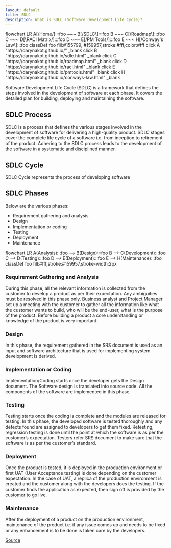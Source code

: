 ```yaml
---
layout: default
title: SDLC
description: What is SDLC (Software Development Life Cycle)?
---
```

<script src="https://unpkg.com/mermaid@10.4.0/dist/mermaid.min.js"></script>

<div class="mermaid">
flowchart LR
    A[/Home/]:::foo ~~~ B[/SDLC\]:::foo
    B ~~~ C[\Roadmap\]:::foo
    C ~~~ D[\RACI Matrix/]:::foo
    D ~~~ E[/PM Tools/]:::foo
    E ~~~ H[/Conway's Law\]:::foo
    classDef foo fill:#155799, #159957,stroke:#fff,color:#fff
    click A "https://darynakot.github.io/" _blank
    click B "https://darynakot.github.io/sdlc.html" _blank
    click C "https://darynakot.github.io/roadmap.html" _blank
    click D "https://darynakot.github.io/raci.html" _blank
    click E "https://darynakot.github.io/pmtools.html" _blank
    click H "https://darynakot.github.io/conways-law.html" _blank
</div>

Software Development Life Cycle (SDLC) is a framework that defines the steps involved in the development of software at each phase. It covers the detailed plan for building, deploying and maintaining the software.

## SDLC Process
SDLC is a process that defines the various stages involved in the development of software for delivering a high-quality product. SDLC stages cover the complete life cycle of a software i.e. from inception to retirement of the product. Adhering to the SDLC process leads to the development of the software in a systematic and disciplined manner.

## SDLC Cycle
SDLC Cycle represents the process of developing software

## SDLC Phases
Below are the various phases:
* Requirement gathering and analysis
* Design
* Implementation or coding
* Testing
* Deployment
* Maintenance

<script src="https://unpkg.com/mermaid@10.4.0/dist/mermaid.min.js"></script>

<div class="mermaid">
flowchart LR
    A(Analysis):::foo --> B(Design):::foo
    B --> C(Development):::foo
    C --> D(Testing):::foo
    D --> E(Deployment):::foo
    E --> H(Maintenance):::foo
    classDef foo fill:#fff,stroke:#159957,stroke-width:2px
</div>

### Requirement Gathering and Analysis
During this phase, all the relevant information is collected from the customer to develop a product as per their expectation. Any ambiguities must be resolved in this phase only.
Business analyst and Project Manager set up a meeting with the customer to gather all the information like what the customer wants to build, who will be the end-user, what is the purpose of the product. Before building a product a core understanding or knowledge of the product is very important.

### Design
In this phase, the requirement gathered in the SRS document is used as an input and software architecture that is used for implementing system development is derived.

### Implementation or Coding
Implementation/Coding starts once the developer gets the Design document. The Software design is translated into source code. All the components of the software are implemented in this phase.

### Testing
Testing starts once the coding is complete and the modules are released for testing. In this phase, the developed software is tested thoroughly and any defects found are assigned to developers to get them fixed.
Retesting, regression testing is done until the point at which the software is as per the customer’s expectation. Testers refer SRS document to make sure that the software is as per the customer’s standard.

### Deployment
Once the product is tested, it is deployed in the production environment or first UAT (User Acceptance testing) is done depending on the customer expectation.
In the case of UAT, a replica of the production environment is created and the customer along with the developers does the testing. If the customer finds the application as expected, then sign off is provided by the customer to go live.

### Maintenance
After the deployment of a product on the production environment, maintenance of the product i.e. if any issue comes up and needs to be fixed or any enhancement is to be done is taken care by the developers.






[Source](https://www.numpyninja.com/post/sdlc-software-development-life-cycle-phases-process-what-is-sdlc)


